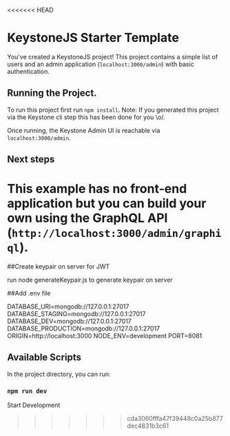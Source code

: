 <<<<<<< HEAD
# KeystoneJS Starter Template

You've created a KeystoneJS project! This project contains a simple list of users and an admin application (`localhost:3000/admin`) with basic authentication.

## Running the Project.

To run this project first run `npm install`. Note: If you generated this project via the Keystone cli step this has been done for you \\o/.

Once running, the Keystone Admin UI is reachable via `localhost:3000/admin`.

## Next steps

This example has no front-end application but you can build your own using the GraphQL API (`http://localhost:3000/admin/graphiql`).
=======
##Create keypair on server for JWT

run node generateKeypair.js to generate keypair on server

##Add .env file

DATABASE_URI=mongodb://127.0.0.1:27017
DATABASE_STAGING=mongodb://127.0.0.1:27017
DATABASE_DEV=mongodb://127.0.0.1:27017
DATABASE_PRODUCTION=mongodb://127.0.0.1:27017
ORIGIN=http://localhost:3000
NODE_ENV=development
PORT=8081


## Available Scripts

In the project directory, you can run:

### `npm run dev`
Start Development

 
>>>>>>> cda3060fffa47f39448c0a25b877dec4831b3c61
